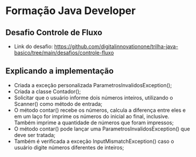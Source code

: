 # Formação Java Developer

## Desafio Controle de Fluxo

- Link do desafio: https://github.com/digitalinnovationone/trilha-java-basico/tree/main/desafios/controle-fluxo

## Explicando a implementação

- Criada a exceção personalizada ParametrosInvalidosException();
- Criada a classe Contador();
- Solicitar que o usuário informe dois números inteiros, utilizando o Scanner() como método de entrada;
- O método contar() recebe os números, calcula a diferença entre eles e em um laço for imprime os números do inicial ao
  final, inclusive. Também imprime a quantidade de números que foram impressos;
- O método contar() pode lançar uma ParametrosInvalidosException() que deve ser tratada;
- Também é verificada a exceção InputMismatchException() caso o usuário digite números diferentes de inteiros;